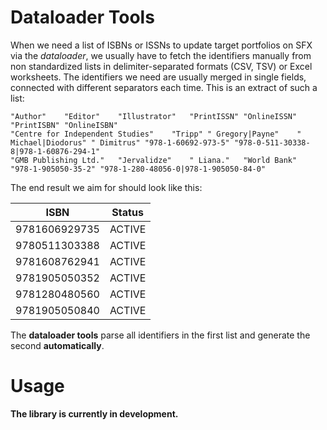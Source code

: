 Dataloader Tools
=====

When we need a list of ISBNs or ISSNs to update target portfolios on SFX via the *dataloader*, we usually have to fetch the identifiers manually from non standardized lists in delimiter-separated formats (CSV, TSV) or Excel worksheets. The identifiers we need are usually merged in single fields, connected with different separators each time. This is an extract of such a list:

```
"Author"	"Editor"	"Illustrator"	"PrintISSN"	"OnlineISSN"	"PrintISBN"	"OnlineISBN"
"Centre for Independent Studies"	"Tripp"	" Gregory|Payne"	" Michael|Diodorus"	" Dimitrus"	"978-1-60692-973-5"	"978-0-511-30338-8|978-1-60876-294-1"
"GMB Publishing Ltd."	"Jervalidze"	" Liana."	"World Bank"	"978-1-905050-35-2"	"978-1-280-48056-0|978-1-905050-84-0"
```

The end result we aim for should look like this:

| ISBN | Status |
| ------ | ------ |
| 9781606929735 | ACTIVE |
| 9780511303388 | ACTIVE |
| 9781608762941 | ACTIVE |
| 9781905050352 | ACTIVE |
| 9781280480560 | ACTIVE |
| 9781905050840 | ACTIVE |

The **dataloader tools** parse all identifiers in the first list and generate the second **automatically**.

# Usage
**The library is currently in development.**
